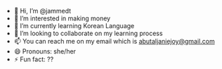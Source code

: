 - 👋 Hi, I’m @jammedt
- 👀 I’m interested in making money
- 🌱 I’m currently learning Korean Language
- 💞️ I’m looking to collaborate on my learning process
- 📫 You can reach me on my email which is abutaljaniejoy@gmail.com
- 😄 Pronouns: she/her
- ⚡ Fun fact: ??

<!---
jammedt/jammedt is a ✨ special ✨ repository because its `README.md` (this file) appears on your GitHub profile.
You can click the Preview link to take a look at your changes.
--->
